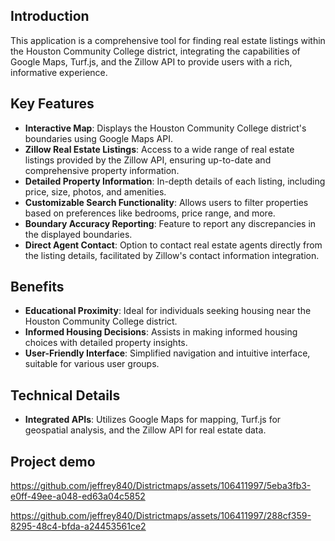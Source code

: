 
## Introduction
This application is a comprehensive tool for finding real estate listings within the Houston Community College district, integrating the capabilities of Google Maps, Turf.js, and the Zillow API to provide users with a rich, informative experience.

## Key Features
- **Interactive Map**: Displays the Houston Community College district's boundaries using Google Maps API.
- **Zillow Real Estate Listings**: Access to a wide range of real estate listings provided by the Zillow API, ensuring up-to-date and comprehensive property information.
- **Detailed Property Information**: In-depth details of each listing, including price, size, photos, and amenities.
- **Customizable Search Functionality**: Allows users to filter properties based on preferences like bedrooms, price range, and more.
- **Boundary Accuracy Reporting**: Feature to report any discrepancies in the displayed boundaries.
- **Direct Agent Contact**: Option to contact real estate agents directly from the listing details, facilitated by Zillow's contact information integration.

## Benefits
- **Educational Proximity**: Ideal for individuals seeking housing near the Houston Community College district.
- **Informed Housing Decisions**: Assists in making informed housing choices with detailed property insights.
- **User-Friendly Interface**: Simplified navigation and intuitive interface, suitable for various user groups.

## Technical Details
- **Integrated APIs**: Utilizes Google Maps for mapping, Turf.js for geospatial analysis, and the Zillow API for real estate data.

## Project demo
https://github.com/jeffrey840/Districtmaps/assets/106411997/5eba3fb3-e0ff-49ee-a048-ed63a04c5852

https://github.com/jeffrey840/Districtmaps/assets/106411997/288cf359-8295-48c4-bfda-a24453561ce2

